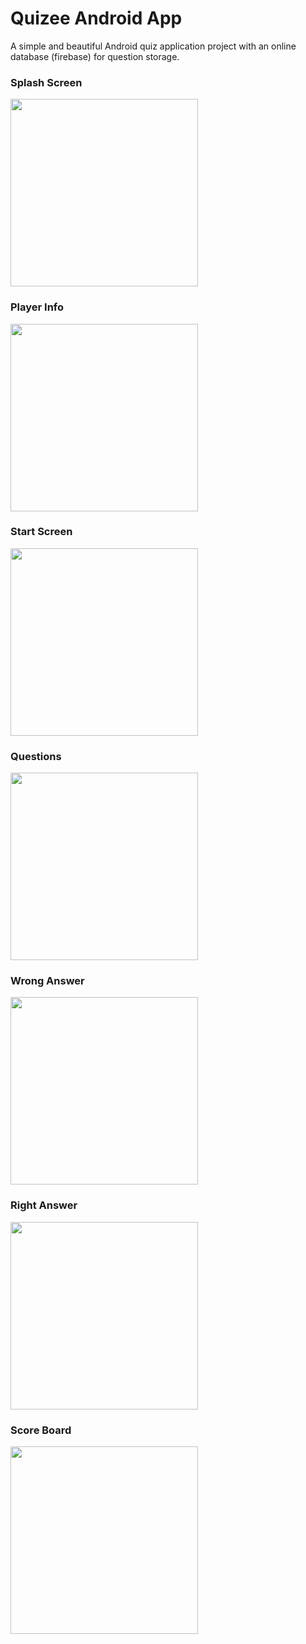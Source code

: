 <h1>Quizee Android App</h1>
A simple and beautiful Android quiz application project with an online database (firebase) for question storage.


<h3>Splash Screen</h3>
<img src="https://github.com/jaikr24/Quizee/assets/87568222/8f55af08-31d9-4534-ba33-db6f51906a76" width=300>

<h3>Player Info</h3>
<img src="https://github.com/jaikr24/Quizee/assets/87568222/5d403d14-6192-461e-a258-647fe454959f" width=300>

<h3>Start Screen</h3>
<img src="https://github.com/jaikr24/Quizee/assets/87568222/205e9093-2413-46a9-8584-07127cc6afa0" width=300>

<h3>Questions</h3>
<img src="https://github.com/jaikr24/Quizee/assets/87568222/9b7dd7d2-8cfd-432a-94a6-07fa3f7000a8" width=300>

<h3>Wrong Answer</h3>
<img src="https://github.com/jaikr24/Quizee/assets/87568222/4149538d-9209-41c5-a732-094d4894c87b" width=300>

<h3>Right Answer</h3>
<img src="https://github.com/jaikr24/Quizee/assets/87568222/901812f4-ebbd-4e02-b59a-63eacadaf1a4" width=300>

<h3>Score Board</h3>
<img src="https://github.com/jaikr24/Quizee/assets/87568222/7f56599b-e7cc-4c5c-b83b-1b23778b190f" width=300>
